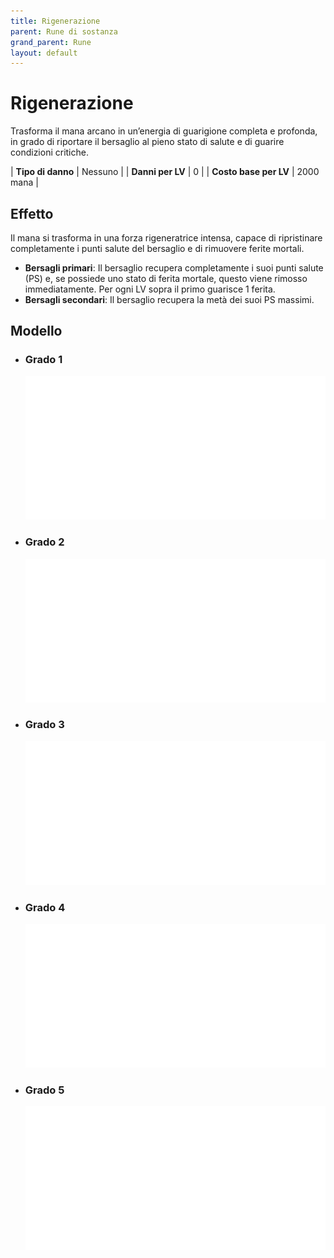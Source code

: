 ```yaml
---
title: Rigenerazione
parent: Rune di sostanza
grand_parent: Rune
layout: default
---
```


# **Rigenerazione**

Trasforma il mana arcano in un’energia di guarigione completa e profonda, in grado di riportare il bersaglio al pieno stato di salute e di guarire condizioni critiche.

| **Tipo di danno**      | Nessuno                                   |
| **Danni per LV**       | 0                                         |
| **Costo base per LV**  | 2000 mana                                 |

## Effetto
Il mana si trasforma in una forza rigeneratrice intensa, capace di ripristinare completamente i punti salute del bersaglio e di rimuovere ferite mortali.  
- **Bersagli primari**: Il bersaglio recupera completamente i suoi punti salute (PS) e, se possiede uno stato di ferita mortale, questo viene rimosso immediatamente. Per ogni LV sopra il primo guarisce 1 ferita.
- **Bersagli secondari**: Il bersaglio recupera la metà dei suoi PS massimi.

## Modello
- ### Grado 1<br>
  ![Grado 1](1.png "Grado 1")
- ### Grado 2<br>
  ![Grado 2](2.png "Grado 2")
- ### Grado 3<br>
  ![Grado 3](3.png "Grado 3")
- ### Grado 4<br>
  ![Grado 4](4.png "Grado 4")
- ### Grado 5<br>
  ![Grado 5](5.png "Grado 5")
